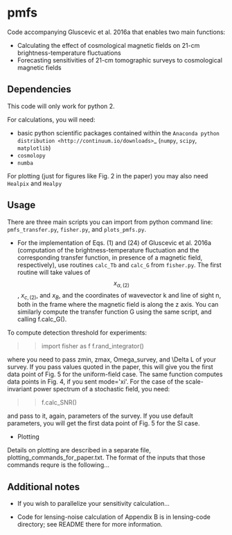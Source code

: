 pmfs
====
Code accompanying Gluscevic et al. 2016a that enables two main functions:

* Calculating the effect of cosmological magnetic fields on 21-cm brightness-temperature fluctuations
* Forecasting sensitivities of 21-cm tomographic surveys to cosmological magnetic fields

Dependencies
------------
This code will only work for python 2.

For calculations, you will need:

* basic python scientific packages contained within the `Anaconda python distribution <http://continuum.io/downloads>`_ (``numpy``, ``scipy``, ``matplotlib``)
* ``cosmolopy``
* ``numba``

For plotting (just for figures like Fig. 2 in the paper) you may also need ``Healpix`` and ``Healpy``

Usage
------
There are three main scripts you can import from python command line: ``pmfs_transfer.py``, ``fisher.py``, and ``plots_pmfs.py``. 

* For the implementation of Eqs. (1) and (24) of Gluscevic et al. 2016a (computation of the brightness-temperature fluctuation and the corresponding transfer function, in presence of a magnetic field, respectively), use routines ``calc_Tb`` and ``calc_G`` from ``fisher.py``. The first routine will take values of $$x_{\alpha,(2)}$$, $x_{c,(2)}$, and $x_B$, and the coordinates of wavevector k and line of sight n, both in the frame where the magnetic field is along the z axis. You can similarly compute the transfer function G using the same script, and calling f.calc_G().

To compute detection threshold for experiments:

>> import fisher as f
>> f.rand_integrator()

where you need to pass zmin, zmax, Omega_survey, and \Delta L of your survey. If you pass values quoted in the paper, this will give you the first data point of Fig. 5 for the uniform-field case. The same function computes data points in Fig. 4, if you sent mode='xi'. For the case of the scale-invariant power spectrum of a stochastic field, you need:

>> f.calc_SNR()

and pass to it, again, parameters of the survey. If you use default parameters, you will get the first data point of Fig. 5 for the SI case.

* Plotting

Details on plotting are described in a separate file, plotting_commands_for_paper.txt. The format of the inputs that those commands requre is the following...


Additional notes
----------------

* If you wish to parallelize your sensitivity calculation...

* Code for lensing-noise calculation of Appendix B is in lensing-code directory; see README there for more information.


